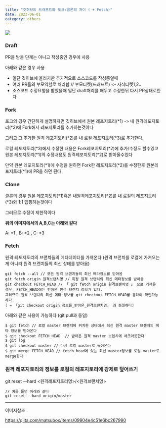```yaml
---
title: "깃허브의 드래프트와 포크/클론의 차이 ( + Fetch)"
date: 2023-06-01
category: others
---
```


![](/storage/20230601183051996889.jpg)

### Draft

PR을 받을 단계는 아니고 작성중인 경우에 사용

아래와 같은 경우 사용

* 일단 깃허브에 올리지만 추가적으로 소스코드를 작성중일때
* 여러 PR들의 부모역할로 처리함 // 부모티켓(드래프트) <- 자식티켓1,2..
* 소스코드 수정요청을 받았을때 일단 draft처리를 해두고 수정한뒤 다시 PR상태로한다

### Fork

포크의 경우 간단하게 설명하자면 깃허브에서 원본 레포지토리(\*1) -> 내 원격레포지토리(\*2)에 Fork해서 레포지토리를 추가하는것이다

그리고 그 추가한 원격 레포지토리(\*2)를 내 로컬 레포지토리(\*3)로 추가한다.

로컬 레포지토리(\*3)에서 수정한 내용은 Fork레포지토리(\*2)에 추가/수정도 할수있고 원본 레포지토리(\*1)의 수정내용도 원격레포지토리(\*2)로 받아올수있다

만약 원본 레포지토리(\*1)에 수정을 원하면 Fork한 레포지토리(\*2)를 수정한후 원본레포지토리(\*1)에 PR을 하면 된다

### Clone

클론의 경우 원본 레포지토리(\*1)혹은 내원격레포지토리(\*2)를 내 로컬의 레포지토리(\*3)와 1:1 맵핑하는것이다

그러므로 수정이 제한적이다

**위의 이미지에서의 A,B,C는 아래와 같다**

A: \*1 , B: \*2 , C: \*3

### Fetch

원격 레포지토리의 브랜치들의 메타데이터를 가져온다 (원격 브랜치를 로컬에 가져오는게 아니라 원격 브랜치들의 최신 상태를 받아옴)

```
git fetch --all // 모든 원격 브랜치들의 최신 메타정보를 받아옴
git fetch origin 원격브랜치명 // 특정 원격 브랜치의 최신 메타정보를 받아옴
git checkout FETCH_HEAD // 「 git fetch origin 원격브랜치명 」 으로 가져온 경우, FETCH_HEAD에는 받아온 원격 브랜치 정보가 있다. 
그러므로 원격 브랜치의 최신 메타 정보를 git checkout FETCH_HEAD를 통하여 확인가능하다.
( = 「git checkout origin 정보를_받아온_원격브랜치명」 과 동일하다)
```

아래와 같은 사용이 가능하다 (git pull과 동일)

```
$ git fetch // 로컬 master 브렌치에 위치한 상태에서 최신 원격 master 브렌치의 메타 정보를 받아온다
$ git checkout FETCH_HEAD  // 받아온 원격 master 브렌치에 체크아웃한다
$ git log
$ git checkout master // 다시 로컬 master로 돌아온다
$ git merge FETCH_HEAD // fetch_head에 있는 최신 master정보를 로컬 master로 merge한다  
```

### 원격 레포지토리의 정보를 로컬의 레포지토리에 강제로 덮어쓰기

git reset --hard <원격레포지토리명>/<원격브랜치명>

```
// 예를 들면 아래와 같다
git reset --hard origin/master
```

---

이미지참조

https://qiita.com/matsubox/items/09904e4c51e6bc267990
